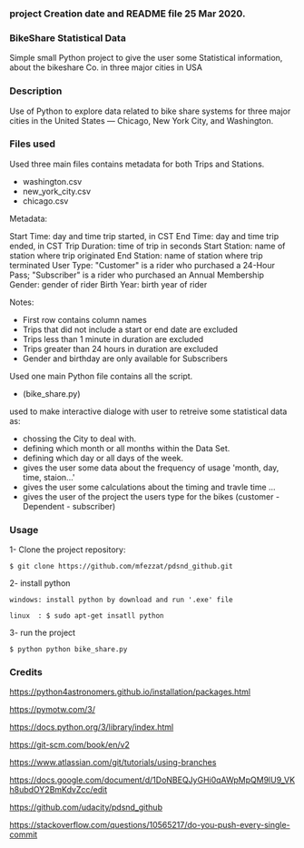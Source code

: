 ### project Creation date and README file  25 Mar 2020.


### BikeShare Statistical Data
Simple small Python project to give the user some Statistical information,
about the bikeshare Co. in three major cities in USA

### Description
Use of Python to explore data related to bike share systems
for three major cities in the United States — Chicago, New York City, and Washington.


### Files used
Used three main files contains metadata for both Trips and Stations.

- washington.csv
- new_york_city.csv
- chicago.csv

Metadata:

Start Time: day and time trip started, in CST
End Time: day and time trip ended, in CST
Trip Duration: time of trip in seconds 
Start Station: name of station where trip originated
End Station: name of station where trip terminated 
User Type: "Customer" is a rider who purchased a 24-Hour Pass; "Subscriber" is a rider who purchased an Annual Membership
Gender: gender of rider 
Birth Year: birth year of rider

Notes:

* First row contains column names
* Trips that did not include a start or end date are excluded
* Trips less than 1 minute in duration are excluded
* Trips greater than 24 hours in duration are excluded
* Gender and birthday are only available for Subscribers

Used one main Python file contains all the script.
- (bike_share.py)

used to make interactive dialoge with user to retreive some statistical data as:
- chossing the City to deal with.
- defining which month or all months within the Data Set.
- defining which day or all days of the week.
- gives the user some data about the frequency of usage 'month, day, time, staion...'
- gives the user some calculations about the timing and travle time ...
- gives the user of the project the users type for the bikes (customer - Dependent - subscriber)
### Usage

1- Clone the project repository:

	$ git clone https://github.com/mfezzat/pdsnd_github.git

2- install python

	windows: install python by download and run '.exe' file
	
	linux  : $ sudo apt-get insatll python
	
3- run the project

	$ python python bike_share.py
	
### Credits

https://python4astronomers.github.io/installation/packages.html

https://pymotw.com/3/

https://docs.python.org/3/library/index.html

https://git-scm.com/book/en/v2

https://www.atlassian.com/git/tutorials/using-branches

https://docs.google.com/document/d/1DoNBEQJyGHi0qAWpMpQM9lU9_VKh8ubdOY2BmKdvZcc/edit

https://github.com/udacity/pdsnd_github

https://stackoverflow.com/questions/10565217/do-you-push-every-single-commit

